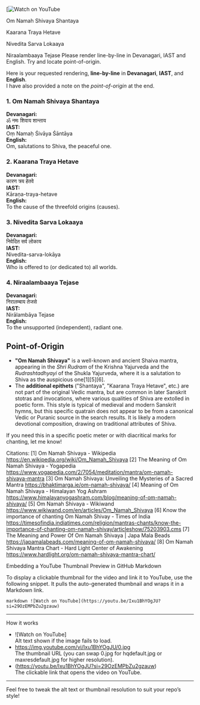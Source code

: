 

[![Watch on YouTube](https://youtu.be/DnK4jY8J84k?si=1najrk-mTZMy2Wc_)

Om Namah Shivaya Shantaya

Kaarana Traya Hetave

Nivedita Sarva Lokaaya

Niraalambaaya Tejase   Please render line-by-line in Devanagari, IAST and English. Try and locate point-of-origin.

Here is your requested rendering, **line-by-line** in **Devanagari**, **IAST**, and **English**.  
I have also provided a note on the *point-of-origin* at the end.

### 1. Om Namah Shivaya Shantaya  
**Devanagari:**  
ॐ नमः शिवाय शान्ताय  
**IAST:**  
Oṃ Namaḥ Śivāya Śāntāya  
**English:**  
Om, salutations to Shiva, the peaceful one.

### 2. Kaarana Traya Hetave  
**Devanagari:**  
कारण त्रय हेतवे  
**IAST:**  
Kāraṇa-traya-hetave  
**English:**  
To the cause of the threefold origins (causes).

### 3. Nivedita Sarva Lokaaya  
**Devanagari:**  
निवेदित सर्व लोकाय  
**IAST:**  
Nivedita-sarva-lokāya  
**English:**  
Who is offered to (or dedicated to) all worlds.

### 4. Niraalambaaya Tejase  
**Devanagari:**  
निरालम्बाय तेजसे  
**IAST:**  
Nirālambāya Tejase  
**English:**  
To the unsupported (independent), radiant one.

## Point-of-Origin

- **"Om Namah Shivaya"** is a well-known and ancient Shaiva mantra, appearing in the *Shri Rudram* of the Krishna Yajurveda and the *Rudrashtadhyayi* of the Shukla Yajurveda, where it is a salutation to Shiva as the auspicious one[1][5][6].
- The **additional epithets** ("Shantaya", "Kaarana Traya Hetave", etc.) are not part of the original Vedic mantra, but are common in later Sanskrit stotras and invocations, where various qualities of Shiva are extolled in poetic form. This style is typical of medieval and modern Sanskrit hymns, but this specific quatrain does not appear to be from a canonical Vedic or Puranic source in the search results. It is likely a modern devotional composition, drawing on traditional attributes of Shiva.

If you need this in a specific poetic meter or with diacritical marks for chanting, let me know!

Citations:
[1] Om Namah Shivaya - Wikipedia https://en.wikipedia.org/wiki/Om_Namah_Shivaya
[2] The Meaning of Om Namah Shivaya - Yogapedia https://www.yogapedia.com/2/7054/meditation/mantra/om-namah-shivaya-mantra
[3] Om Namah Shivaya: Unveiling the Mysteries of a Sacred Mantra https://bhaktimarga.ie/om-namah-shivaya/
[4] Meaning of Om Namah Shivaya - Himalayan Yog Ashram https://www.himalayanyogashram.com/blog/meaning-of-om-namah-shivaya/
[5] Om Namah Shivaya - Wikiwand https://www.wikiwand.com/en/articles/Om_Namah_Shivaya
[6] Know the importance of chanting Om Namah Shivay - Times of India https://timesofindia.indiatimes.com/religion/mantras-chants/know-the-importance-of-chanting-om-namah-shivay/articleshow/75203903.cms
[7] The Meaning and Power Of Om Namah Shivaya | Japa Mala Beads https://japamalabeads.com/meaning-of-om-namah-shivaya/
[8] Om Namah Shivaya Mantra Chart - Hard Light Center of Awakening https://www.hardlight.org/om-namah-shivaya-mantra-chart/




Embedding a YouTube Thumbnail Preview in GitHub Markdown

To display a clickable thumbnail for the video and link it to YouTube, use the following snippet. It pulls the auto-generated thumbnail and wraps it in a Markdown link.

`markdown
![Watch on YouTube](https://youtu.be/Ixu1BhYOgJU?si=29OzEMPbZu2gzauw)
`

---

How it works

- ![Watch on YouTube]  
  Alt text shown if the image fails to load.  
- https://img.youtube.com/vi/Ixu1BhYOgJU/0.jpg  
  The thumbnail URL (you can swap 0.jpg for hqdefault.jpg or maxresdefault.jpg for higher resolution).  
- (https://youtu.be/Ixu1BhYOgJU?si=29OzEMPbZu2gzauw)  
  The clickable link that opens the video on YouTube.

---

Feel free to tweak the alt text or thumbnail resolution to suit your repo’s style!

